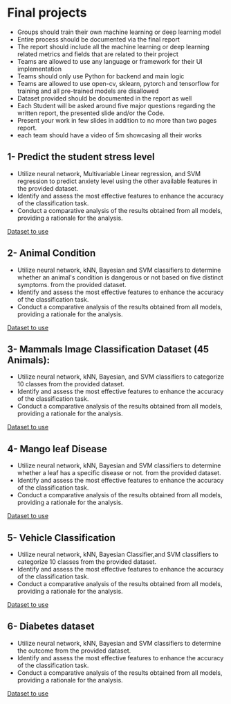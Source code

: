 # Final projects

- Groups should train their own machine learning or deep learning model
- Entire process should be documented via the final report
- The report should include all the machine learning or deep learning related metrics and fields that are related to their project
- Teams are allowed to use any language or framework for their UI implementation
- Teams should only use Python for backend and main logic
- Teams are allowed to use open-cv, sklearn, pytorch and tensorflow for training and all pre-trained models are disallowed
- Dataset provided should be documented in the report as well
- Each Student will be asked around five major questions regarding the written report, the presented slide and/or the Code.
- Present your work in few slides in addition to no more than two pages report.
- each team should have a video of 5m showcasing all their works

## 1- Predict the student stress level

- Utilize neural network, Multivariable Linear regression, and SVM regression to predict anxiety level using the other available features in the provided dataset.
- Identify and assess the most effective features to enhance the accuracy of the classification task.
- Conduct a comparative analysis of the results obtained from all models, providing a rationale for the analysis.

[Dataset to use](https://www.kaggle.com/datasets/rxnach/student-stress-factors-a-comprehensive-analysis/data)

## 2- Animal Condition

- Utilize neural network, kNN, Bayesian and SVM classifiers to determine whether an animal's condition is dangerous or not based on five distinct symptoms. from the provided dataset.
- Identify and assess the most effective features to enhance the accuracy of the classification task.
- Conduct a comparative analysis of the results obtained from all models, providing a rationale for the analysis.

[Dataset to use](https://www.kaggle.com/datasets/willianoliveiragibin/animal-condition)

## 3- Mammals Image Classification Dataset (45 Animals):

- Utilize neural network, kNN, Bayesian, and SVM classifiers to categorize 10 classes from the provided dataset.
- Identify and assess the most effective features to enhance the accuracy of the classification task.
- Conduct a comparative analysis of the results obtained from all models, providing a rationale for the analysis.

[Dataset to use](https://www.kaggle.com/datasets/asaniczka/mammals-image-classification-dataset-45-animals)

## 4- Mango leaf Disease

- Utilize neural network, kNN, Bayesian and SVM classifiers to determine whether a leaf has a specific disease or not. from the provided dataset.
- Identify and assess the most effective features to enhance the accuracy of the classification task.
- Conduct a comparative analysis of the results obtained from all models, providing a rationale for the analysis.

[Dataset to use](https://www.kaggle.com/datasets/warcoder/mango-leaf-disease-dataset)

## 5- Vehicle Classification

- Utilize neural network, kNN, Bayesian Classifier,and SVM classifiers to categorize 10 classes from the provided dataset.
- Identify and assess the most effective features to enhance the accuracy of the classification task.
- Conduct a comparative analysis of the results obtained from all models, providing a rationale for the analysis.

[Dataset to use](https://www.kaggle.com/datasets/marquis03/vehicle-classification/data?select=train)

## 6- Diabetes dataset

- Utilize neural network, kNN, Bayesian and SVM classifiers to determine the outcome from the provided dataset.
- Identify and assess the most effective features to enhance the accuracy of the classification task.
- Conduct a comparative analysis of the results obtained from all models, providing a rationale for the analysis.

[Dataset to use](https://www.kaggle.com/datasets/piyushborhade/diabetes-dataset/data)
